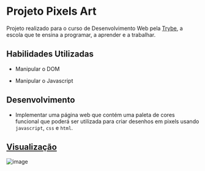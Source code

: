 # Projeto Pixels Art

Projeto realizado para o curso de Desenvolvimento Web pela [Trybe](https://www.betrybe.com/), a escola que te ensina a programar, a aprender e a trabalhar. 

## Habilidades Utilizadas

- Manipular o DOM

- Manipular o Javascript


## Desenvolvimento

- Implementar uma página web que contém uma paleta de cores funcional que poderá ser utilizada para criar desenhos em pixels usando `javascript`, `css` e `html`.

## [Visualização](https://tiemifaustino.github.io/project-pixels-art/)
![image](https://user-images.githubusercontent.com/94492003/179977142-668c19dc-a0c3-4a5a-8e43-0bdb8c59f83a.png)

